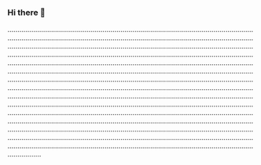 ### Hi there 👋

.....................................................................................................................................................................................................................................................................................................................................................................................................................................................................................................................................................................................................................................................................................................................................................................................................................................................................................................................................................................................................................................................................................................................................................................................................................................................................................................................................................................................................................................................................................................................................................................................................................................................................................................................................................................................................................................................................................................................................................